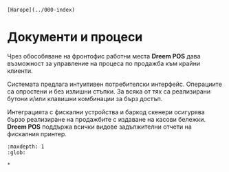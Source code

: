 ```{only} html
[Нагоре](../000-index)
```

# Документи и процеси

Чрез обособяване на фронтофис работни места **Dreem POS** дава възможност за управление на процеса по продажба към крайни клиенти.  

Системата предлага интуитивен потребителски интерфейс. Операциите са опростени и без излишни стъпки. За всяка от тях са реализирани бутони и/или клавишни комбинации за бърз достъп.  

Интеграцията с фискални устройства и баркод скенери осигурява бързо реализиране на продажбите с издаване на касови бележки.  
**Dreem POS** поддържа всички видове задължителни отчети на фискалния принтер.  

```{toctree}
:maxdepth: 1
:glob:

*
```